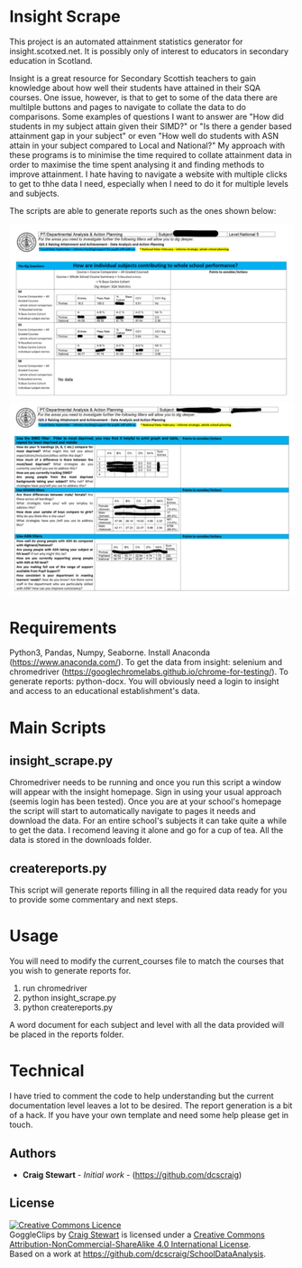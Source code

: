 # Insight Scrape
This project is an automated attainment statistics generator for insight.scotxed.net. It is possibly only of interest to educators in secondary education in Scotland.

Insight is a great resource for Secondary Scottish teachers to gain knowledge about how well their students have attained in their SQA courses. One issue, however, is that to get to some of the data there are multilple buttons and pages to navigate to collate the data to do comparisons. Some examples of questions I want to answer are "How did students in my subject attain given their SIMD?" or "Is there a gender based attainment gap in your subject" or even "How well do students with ASN attain in your subject compared to Local and National?" My approach with these programs is to minimise the time required to collate attainment data in order to maximise the time spent analysing it and finding methods to improve attainment. I hate having to navigate a website with multiple clicks to get to thhe data I need, especially when I need to do it for multiple levels and subjects. 

The scripts are able to generate reports such as the ones shown below:

<img src="https://github.com/dcscraig/InsightScrape/blob/main/reportpage1.png" width="800">
<img src="https://github.com/dcscraig/InsightScrape/blob/main/reportpage2.png" width="800">


# Requirements

Python3, Pandas, Numpy, Seaborne. Install Anaconda (https://www.anaconda.com/). To get the data from insight: selenium and chromedriver (https://googlechromelabs.github.io/chrome-for-testing/). To generate reports: python-docx. You will obviously need a login to insight and access to an educational establishment's data.

# Main Scripts 

## insight_scrape.py 
Chromedriver needs to be running and once you run this script a window will appear with the insight homepage. Sign in using your usual approach (seemis login has been tested). Once you are at your school's homepage the script will start to automatically navigate to pages it needs and download the data. For an entire school's subjects it can take quite a while to get the data. I recomend leaving it alone and go for a cup of tea. All the data is stored in the downloads folder.

## createreports.py
This script will generate reports filling in all the required data ready for you to provide some commentary and next steps. 
# Usage
You will need to modify the current_courses file to match the courses that you wish to generate reports for.

1. run chromedriver
2. python insight_scrape.py 
3. python createreports.py

A word document for each subject and level with all the data provided will be placed in the reports folder.

# Technical
I have tried to comment the code to help understanding but the current documentation level leaves a lot to be desired. The report generation is a bit of a hack. If you have your own template and need some help please get in touch.

## Authors
* **Craig Stewart** - *Initial work* - (https://github.com/dcscraig)
## License

<a rel="license" href="http://creativecommons.org/licenses/by-nc-sa/4.0/"><img alt="Creative Commons Licence" style="border-width:0" src="https://i.creativecommons.org/l/by-nc-sa/4.0/88x31.png" /></a><br /><span xmlns:dct="http://purl.org/dc/terms/" property="dct:title">GoggleClips</span> by <a xmlns:cc="http://creativecommons.org/ns#" href="https://github.com/dcscraig/GoggleClips" property="cc:attributionName" rel="cc:attributionURL">Craig Stewart</a> is licensed under a <a rel="license" href="http://creativecommons.org/licenses/by-nc-sa/4.0/">Creative Commons Attribution-NonCommercial-ShareAlike 4.0 International License</a>.<br />Based on a work at <a xmlns:dct="http://purl.org/dc/terms/" href="https://github.com/dcscraig/SchoolDataAnalysis" rel="dct:source">https://github.com/dcscraig/SchoolDataAnalysis</a>.
